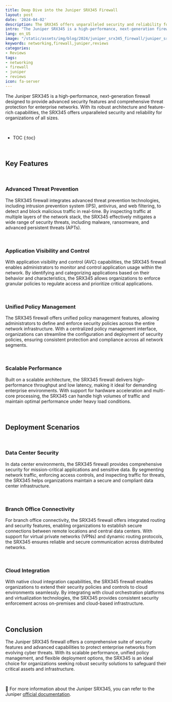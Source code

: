 ```yaml
---
title: Deep Dive into the Juniper SRX345 Firewall
layout: post
date: '2024-04-02'
description: The SRX345 offers unparalleled security and reliability for organizations of all sizes.
intro: "The Juniper SRX345 is a high-performance, next-generation firewall designed to provide advanced security features and comprehensive threat protection for enterprise networks."
lang: en_US
image: "/static/assets/img/blog/2024/juniper_srx345_firewall/juniper_srx345_firewall2.jpg"
keywords: networking,firewall,juniper,reviews
categories:
- Reviews
tags:
- networking
- firewall
- juniper
- reviews
icon: fa-server
---
```


The Juniper SRX345 is a high-performance, next-generation firewall designed to provide advanced security features and comprehensive threat protection for enterprise networks. With its robust architecture and feature-rich capabilities, the SRX345 offers unparalleled security and reliability for organizations of all sizes.

<br>

* TOC 
{:toc}

<br>

## Key Features

<br>

### Advanced Threat Prevention

The SRX345 firewall integrates advanced threat prevention technologies, including intrusion prevention system (IPS), antivirus, and web filtering, to detect and block malicious traffic in real-time. By inspecting traffic at multiple layers of the network stack, the SRX345 effectively mitigates a wide range of security threats, including malware, ransomware, and advanced persistent threats (APTs).

<br>

### Application Visibility and Control

With application visibility and control (AVC) capabilities, the SRX345 firewall enables administrators to monitor and control application usage within the network. By identifying and categorizing applications based on their behavior and characteristics, the SRX345 allows organizations to enforce granular policies to regulate access and prioritize critical applications.

<br>

### Unified Policy Management

The SRX345 firewall offers unified policy management features, allowing administrators to define and enforce security policies across the entire network infrastructure. With a centralized policy management interface, organizations can streamline the configuration and deployment of security policies, ensuring consistent protection and compliance across all network segments.

<br>

### Scalable Performance

Built on a scalable architecture, the SRX345 firewall delivers high-performance throughput and low latency, making it ideal for demanding enterprise environments. With support for hardware acceleration and multi-core processing, the SRX345 can handle high volumes of traffic and maintain optimal performance under heavy load conditions.

<br>

## Deployment Scenarios

<br>

### Data Center Security

In data center environments, the SRX345 firewall provides comprehensive security for mission-critical applications and sensitive data. By segmenting network traffic, enforcing access controls, and inspecting traffic for threats, the SRX345 helps organizations maintain a secure and compliant data center infrastructure.

<br>

### Branch Office Connectivity

For branch office connectivity, the SRX345 firewall offers integrated routing and security features, enabling organizations to establish secure connections between remote locations and central data centers. With support for virtual private networks (VPNs) and dynamic routing protocols, the SRX345 ensures reliable and secure communication across distributed networks.

<br>

### Cloud Integration

With native cloud integration capabilities, the SRX345 firewall enables organizations to extend their security policies and controls to cloud environments seamlessly. By integrating with cloud orchestration platforms and virtualization technologies, the SRX345 provides consistent security enforcement across on-premises and cloud-based infrastructure.

<br>

## Conclusion

The Juniper SRX345 firewall offers a comprehensive suite of security features and advanced capabilities to protect enterprise networks from evolving cyber threats. With its scalable performance, unified policy management, and flexible deployment options, the SRX345 is an ideal choice for organizations seeking robust security solutions to safeguard their critical assets and infrastructure.

<br>

📝 For more information about the Juniper SRX345, you can refer to the Juniper [official documentation](https://www.juniper.net/documentation/product/us/en/srx345/).
